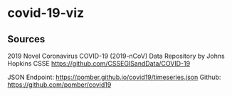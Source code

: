 # covid-19-viz

## Sources
2019 Novel Coronavirus COVID-19 (2019-nCoV) Data Repository by Johns Hopkins CSSE
https://github.com/CSSEGISandData/COVID-19

JSON Endpoint: https://pomber.github.io/covid19/timeseries.json
Github: https://github.com/pomber/covid19